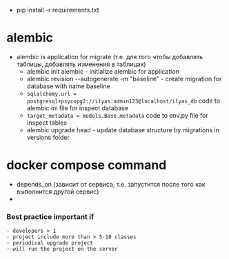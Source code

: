 - pip install -r requirements.txt

# alembic
* alembic is application for migrate (т.е. для того чтобы добавлять таблицы, добавлять изменения в таблицах)
    - alembic init alembic - initialize alembic for application
    - alembic revision --autogenerate -m "baseline" - create migration for database with name baseline
    - `sqlalchemy.url = postgresql+psycopg2://ilyas:admin123@localhost/ilyas_db` code to alembic.ini file for inspect database 
    - `target_metadata = models.Base.metadata`  code to env.py file for inspect tables
    - alembic upgrade head - update database structure by migrations in versions folder

# docker compose command
* depends_on (зависит от сервиса, т.е. запустится после того как выполнится другой сервис)
* 


### Best practice important if
    - developers > 1
    - project include more than > 5-10 classes
    - periodical upgrade project
    - will run the project on the server
